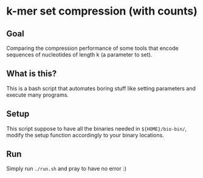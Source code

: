 # k-mer set compression (with counts)

## Goal
Comparing the compression performance of some tools 
that encode sequences of nucleotides of length k (a parameter to set).

## What is this?
This is a bash script that automates boring stuff like setting parameters and execute many programs.

## Setup
This script suppose to have all the binaries needed in `${HOME}/bio-bin/`,
modify the setup function accordingly to your binary locations.

## Run
Simply run `./run.sh` and pray to have no error :)